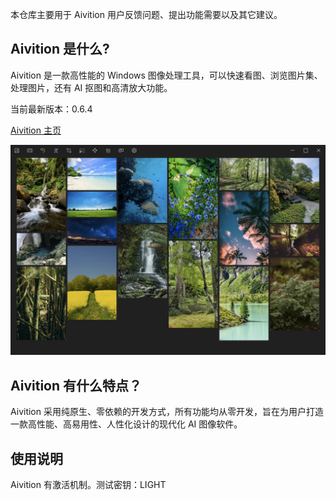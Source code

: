 本仓库主要用于 Aivition 用户反馈问题、提出功能需要以及其它建议。

## Aivition 是什么?

Aivition 是一款高性能的 Windows 图像处理工具，可以快速看图、浏览图片集、处理图片，还有 AI 抠图和高清放大功能。

当前最新版本：0.6.4

[Aivition 主页](https://www.aivition.com/)

![image](https://github.com/Okery/Aivition/blob/main/assets/explorer.jpg)

## Aivition 有什么特点？

Aivition 采用纯原生、零依赖的开发方式，所有功能均从零开发，旨在为用户打造一款高性能、高易用性、人性化设计的现代化 AI 图像软件。

## 使用说明

Aivition 有激活机制。测试密钥：LIGHT

